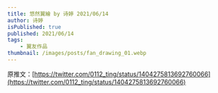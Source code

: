 ```yaml
---
title: 悠然翼繪 by 诗婷 2021/06/14
author: 诗婷
isPublished: true
published: 2021/06/14
tags:
    - 翼友作品
thumbnail: /images/posts/fan_drawing_01.webp
---
```

原推文：[https://twitter.com/0112_ting/status/1404275813692760066](https://twitter.com/0112_ting/status/1404275813692760066)
